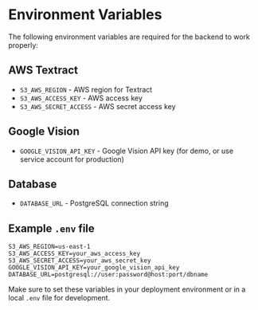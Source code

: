 # Environment Variables

The following environment variables are required for the backend to work properly:

## AWS Textract

- `S3_AWS_REGION` - AWS region for Textract
- `S3_AWS_ACCESS_KEY` - AWS access key
- `S3_AWS_SECRET_ACCESS` - AWS secret access key

## Google Vision

- `GOOGLE_VISION_API_KEY` - Google Vision API key (for demo, or use service account for production)

## Database

- `DATABASE_URL` - PostgreSQL connection string

## Example `.env` file

```
S3_AWS_REGION=us-east-1
S3_AWS_ACCESS_KEY=your_aws_access_key
S3_AWS_SECRET_ACCESS=your_aws_secret_key
GOOGLE_VISION_API_KEY=your_google_vision_api_key
DATABASE_URL=postgresql://user:password@host:port/dbname
```

Make sure to set these variables in your deployment environment or in a local `.env` file for development.
